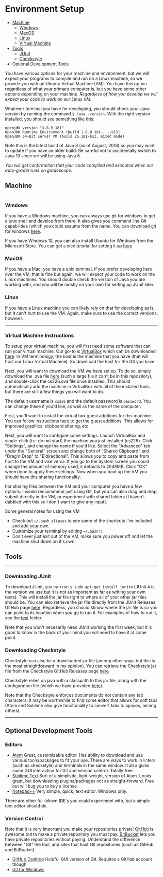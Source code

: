 # Environment Setup

* [Machine](#machine)
  * [Windows](#windows)
  * [MacOS](#macos)
  * [Linux](#linux)
  * [Virtual Machine](#virtual-machine-instructions)
* [Tools](#tools)
  * [JUnit](#downloading-junit)
  * [Checkstyle](#downloading-checkstyle)
* [Optional Development Tools](#optional-development-tools)

You have various options for your machine and environment, but we will expect your programs to compile and run on a Linux machine, so we provide you with an Ubuntu Virtual Machine (VM). You have this option regardless of what your primary computer is, but you have some other options depending on your machine. _Regardless of how you develop we will expect your code to work on our Linux VM._

Whatever terminal you have for developing, you should check your Java version by running the command
`$ java -version`. With the right version installed, you should see something like this:
```
openjdk version "1.8.0_181"
OpenJDK Runtime Environment (build 1.8.0_181-...-b13)
OpenJDK 64-Bit Server VM (build 25.181-b13, mixed mode)
```
Note this is the latest build of Java 8 (as of August, 2018) so you may want to update if you have an older build. Be careful not to accidentally switch to Java 10 since we will be using Java 8.

_You will get confirmation that your code compiled and executed when our auto-grader runs on gradescope._

## Machine
---

### Windows
If you have a Windows machine, you can always use git for windows to get a unix shell and develop from there. It also gives you command line Git capabilities (which you could assume from the name. You can download git for windows [here](https://gitforwindows.org/).

If you have Windows 10, you can also install Ubuntu for Windows from the Microsoft Store. You can get a nice tutorial for setting it up [here](https://tutorials.ubuntu.com/tutorial/tutorial-ubuntu-on-windows#0)

### MacOS
If you have a Mac, you have a unix terminal. If you prefer developing here over the VM, that is fine but again, we will expect your code to work on the Linux machines. You should double check the version of Java you are working with, and you will be mostly on your own for setting up JUnit later.

### Linux
If you have a Linux machine you can likely rely on that for developing as is, but it can't hurt to use the VM. Again, make sure to use the correct versions, however.

---

### Virtual Machine Instructions
To setup your virtual machine, you will first need some software that can run your virtual machine. Our go-to is [VirtualBox](https://www.virtualbox.org/) which can be downloaded [here](https://www.virtualbox.org/wiki/Downloads). In VM terminology, the *host* is the machine that you have (that will host our Linux Virtual Machine). So download the host for the OS you have.

Next, you will want to download the VM we have set up. To do so, simply download the .ova file [here](https://drive.google.com/open?id=1-KqSDeAM0srUIeDllNFkC9tHWcLY67I0) (such a large file it can't be in this repository), and double-click the cs226.ova file once installed. This should automatically add the machine in VirtualBox with all of the installed tools, but there are still a few things you will want to do.

The default username is `cs226` and the default password is `password`. You can change these if you'd like, as well as the name of the computer.

First, you'll want to install the virtual box guest additions for this machine. You can follow instructions [here](https://virtualboxes.org/doc/installing-guest-additions-on-ubuntu/) to get the guest additions. This allows for improved graphics, clipboard sharing, etc.

Next, you will want to configure some settings. Launch VirtualBox and single-click (i.e. do not start) the machine you just installed (cs226). Click "Settings", and change the name if you'd like. Select the "Advanced" tab under the "General" screen and change both of "Shared Clipboard" and "Drag'n'Drop" to "Bidirectional". This allows you to copy and paste from host to the VM and vise versa. If you go to the System screen you could change the amount of memory used, it defaults to 2048MB. Click "OK" when done to apply these settings. Now when you boot up the VM you should have this sharing functionality.

For sharing files between the VM and your computer you have a few options. I would reccommend just using Git, but you can also drag and drop, submit directly in the VM, or experiment with shared folders (I haven't dabbled with this so I don't want to give any input).

Some general notes for using the VM
* Check out `~/.bash_aliases` to see some of the shortcuts I've included and add your own.
* Customize your terminal by editing `~/.bashrc`
* Don't ever just exit out of the VM, make sure you power off and let the machine shut down on it's own.

## Tools
---

### Downloading JUnit

To download JUnit, you can run `$ sudo apt-get install junit4` (JUnit 4 is the version we use but it is not as important as far as writing your own tests). This will install the jar file right to where all of your other jar files should be. You can also retrieve the jar file directly from the JUnit Releases GitHub page [here](https://github.com/junit-team/junit4/releases). Regardless, you should kknow where the jar file is so you can point to its location when you go to run it. For examples of how to run it, see the [test](https://github.com/schatzlab/datastructures2018/tree/tk-resources/resources/environment_setup/test) folder.

Note that you won't necesarily need JUnit working the first week, but it is good to know in the back of your mind you will need to have it at some point.

### Downloading Checkstyle

Checkstyle can also be a downloaded jar file (among other ways but this is the most straightforward in my opinion). You can retrieve the Checkstyle jar file from the Checkstyle GitHub Releases page [here](https://github.com/checkstyle/checkstyle/releases/)

Checkstyle relies on java with a classpath to this jar file, along with the configuration file (which we have provided [here](https://github.com/schatzlab/datastructures2018/blob/tk-resources/resources/cs226_checks.xml)).

Note that the Checkstyle enforces documents do not contain any tab characters, it may be worthwhile to find some editor that allows for soft tabs (Atom and Sublime also give functionality to convert tabs to spaces, among others).

---

## Optional Development Tools

### Editors
* [Atom](https://atom.io/)
  Great, customizable editor. Has ability to download and use various tools/packages to fit your use. There are ways to work in linters (such as checkstyle) and terminals in the same window. It also gives some GUI interaction for Git and version control. Totally free.
* [Sublime Text](https://www.sublimetext.com/download)
  Sort of a simplistic, light-weight, version of Atom. Looks great, but downloading plugins/packages not as straight-forward. Free but will bug you to buy a license
* [Notepad++](https://notepad-plus-plus.org/)
  Very simple, quick, text editor. Windows only.

There are other full-blown IDE's you could experiment with, but a simple text editor should do.

### Version Control
Note that it is very important you make your repositories private! [GitHub](https://github.com/) is awesome but to make a private repository you must pay. [BitBucket](https://bitbucket.org/) lets you have private repositories without paying. Understand the difference between "Git" the tool, and sites that host Git repositories (such as GitHub and BitBucket).

* [GitHub Desktop](https://desktop.github.com/)
  Helpful GUI version of Git. Requires a GitHub account though
* [Git for Windows](https://gitforwindows.org/)
